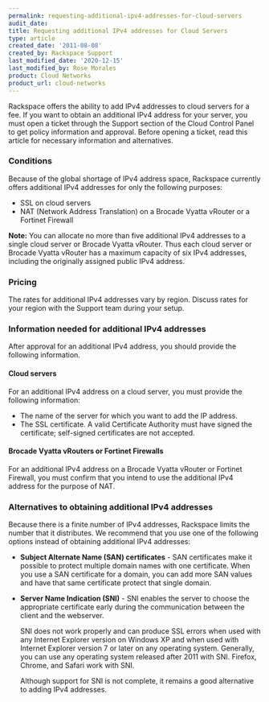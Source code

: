 ```yaml
---
permalink: requesting-additional-ipv4-addresses-for-cloud-servers
audit_date:
title: Requesting additional IPv4 addresses for Cloud Servers
type: article
created_date: '2011-08-08'
created_by: Rackspace Support
last_modified_date: '2020-12-15'
last_modified_by: Rose Morales
product: Cloud Networks
product_url: cloud-networks
---
```


Rackspace offers the ability to add IPv4 addresses to cloud servers for a fee.
If you want to obtain an additional IPv4 address for your server, you must open
a ticket through the Support section of the Cloud Control Panel to get policy
information and approval. Before opening a ticket, read this article for
necessary information and alternatives.

### Conditions

Because of the global shortage of IPv4 address space, Rackspace currently offers
additional IPv4 addresses for only the following purposes:

- SSL on cloud servers
- NAT (Network Address Translation) on a Brocade Vyatta vRouter or a Fortinet Firewall

**Note:** You can allocate no more than five additional IPv4 addresses to a
single cloud server or Brocade Vyatta vRouter. Thus each cloud server or Brocade
Vyatta vRouter has a maximum capacity of six IPv4 addresses, including the
originally assigned public IPv4 address.

### Pricing

The rates for additional IPv4 addresses vary by region. Discuss rates for your
region with the Support team during your setup.

### Information needed for additional IPv4 addresses

After approval for an additional IPv4 address, you should
provide the following information.

#### Cloud servers

For an additional IPv4 address on a cloud server, you must provide the following
information:

- The name of the server for which you want to add the IP address.
- The SSL certificate. A valid Certificate Authority must have signed
  the certificate; self-signed certificates are not accepted.

#### Brocade Vyatta vRouters or Fortinet Firewalls

For an additional IPv4 address on a Brocade Vyatta vRouter or Fortinet Firewall,
you must confirm that you intend to use the additional IPv4 address for the
purpose of NAT.

### Alternatives to obtaining additional IPv4 addresses

Because there is a finite number of IPv4 addresses, Rackspace limits the number
that it distributes. We recommend that you use one of the following options
instead of obtaining additional IPv4 addresses:

- **Subject Alternate Name (SAN) certificates** - SAN certificates make it
  possible to protect multiple domain names with one certificate. When you use a
  SAN certificate for a domain, you can add more SAN values and have that
  same certificate protect that single domain.

- **Server Name Indication (SNI)** - SNI enables the server to choose the
  appropriate certificate early during the communication between the client and
  the webserver.

  SNI does not work properly and can produce SSL errors when used with any
  Internet Explorer version on Windows XP and when used with Internet
  Explorer version 7 or later on any operating system. Generally, you can use
  any operating system released after 2011 with SNI. Firefox, Chrome, and Safari
  work with SNI.

  Although support for SNI is not complete, it remains a good alternative to
  adding IPv4 addresses.
